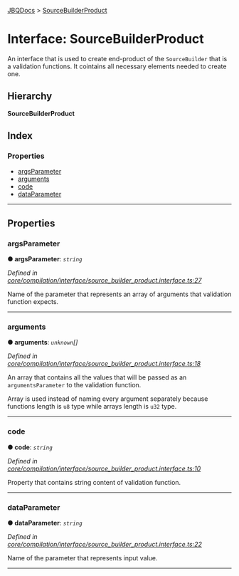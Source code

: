 [JBQDocs](../README.md) > [SourceBuilderProduct](../interfaces/sourcebuilderproduct.md)

# Interface: SourceBuilderProduct

An interface that is used to create end-product of the `SourceBuilder` that is a validation functions. It cointains all necessary elements needed to create one.

## Hierarchy

**SourceBuilderProduct**

## Index

### Properties

* [argsParameter](sourcebuilderproduct.md#argsparameter)
* [arguments](sourcebuilderproduct.md#arguments)
* [code](sourcebuilderproduct.md#code)
* [dataParameter](sourcebuilderproduct.md#dataparameter)

---

## Properties

<a id="argsparameter"></a>

###  argsParameter

**● argsParameter**: *`string`*

*Defined in [core/compilation/interface/source_builder_product.interface.ts:27](https://github.com/krnik/vjs-validator/blob/ac18222/src/core/compilation/interface/source_builder_product.interface.ts#L27)*

Name of the parameter that represents an array of arguments that validation function expects.

___
<a id="arguments"></a>

###  arguments

**● arguments**: *`unknown`[]*

*Defined in [core/compilation/interface/source_builder_product.interface.ts:18](https://github.com/krnik/vjs-validator/blob/ac18222/src/core/compilation/interface/source_builder_product.interface.ts#L18)*

An array that contains all the values that will be passed as an `argumentsParameter` to the validation function.

Array is used instead of naming every argument separately because functions length is `u8` type while arrays length is `u32` type.

___
<a id="code"></a>

###  code

**● code**: *`string`*

*Defined in [core/compilation/interface/source_builder_product.interface.ts:10](https://github.com/krnik/vjs-validator/blob/ac18222/src/core/compilation/interface/source_builder_product.interface.ts#L10)*

Property that contains string content of validation function.

___
<a id="dataparameter"></a>

###  dataParameter

**● dataParameter**: *`string`*

*Defined in [core/compilation/interface/source_builder_product.interface.ts:22](https://github.com/krnik/vjs-validator/blob/ac18222/src/core/compilation/interface/source_builder_product.interface.ts#L22)*

Name of the parameter that represents input value.

___

